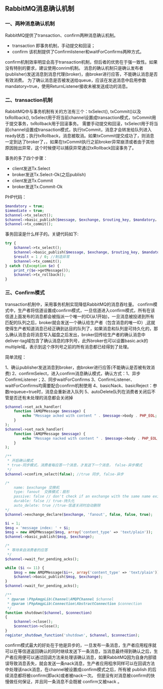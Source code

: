## RabbitMQ消息确认机制


### 一、两种消息确认机制

RabbitMQ提供了transaction、confirm两种消息确认机制。

* transaction 即事务机制，手动提交和回滚；
* confirm 该机制提供了Confirmlistener和waitForConfirms两种方式。

confirm机制效率明显会高于transaction机制，但后者的优势在于强一致性。如果没有特别的要求，建议使用conrim机制。
消息的确认机制只是确认发布者(publisher)发送消息到消息代理(broker)，由broker进行应答，不能确认消息是否有效消费。
为了确认消息是否被发送给queue，应该在发送消息中启用参数mandatory=true，使用ReturnListener接收未被发送成功的消息。


### 二、transaction机制
RabbitMQ中与事务机制有关的方法有三个：txSelect(), txCommit()以及txRollback(), txSelect用于将当前channel设置成transaction模式，txCommit用于提交事务，txRollback用于回滚事务。
需要手动提交和回滚，txSelect用于将当前channel设置成transaction模式，执行txCommit，消息才会转发给队列进入ready状态；执行txRollback，消息被取消。如果txCommit提交成功了，则消息一定到达了broker了，，如果在txCommit执行之前broker异常崩溃或者由于其他原因抛出异常，这个时候便可以捕获异常通过txRollback回滚事务了。

事务的多了四个步骤：

* client发送Tx.Select
* broker发送Tx.Select-Ok(之后publish)
* client发送Tx.Commit
* broker发送Tx.Commit-Ok


PHP代码：

```php
$mandatory = true;
$immediate = true;
$channel->tx_select();
$channel->basic_publish($message, $exchange, $routing_key, $mandatory，$immediate);
$channel->tx_commit();
```


事务回滚是什么样子的。关键代码如下:

```php
try {
    $channel->tx_select();
    $channel->basic_publish($message, $exchange, $routing_key, $mandatory，$immediate);
    $result = 1 / 0; //制造异常
    $channel->tx_commit();
} catch (\Exception $e) {
    print_r($e->getMessage());
    $channel->tx_rollback();
}
```

### 三、Confirm模式

transaction机制中，采用事务机制实现降低RabbitMQ的消息吞吐量。
confirm模式中，生产者将信道设置成confirm模式，一旦信道进入confirm模式，所有在该信道上面发布的消息都会被指派一个唯一的ID(从1开始)，一旦消息被投递到所有匹配的队列之后，broker就会发送一个确认给生产者（包含消息的唯一ID）,这就使得生产者知道消息已经正确到达目的队列了，如果消息和队列是可持久化的，那么确认消息会将消息写入磁盘之后发出，broker回传给生产者的确认消息中deliver-tag域包含了确认消息的序列号，此外broker也可以设置basic.ack的multiple域，表示到这个序列号之前的所有消息都已经得到了处理。

简单流程：

1、确认publisher发送消息到broker，由broker进行应答(不能确认是否被有效消费)
2、confirmSelect，进入confirm消息确认模式，确认方式：1、异步ConfirmListener；2、同步waitForConfirms
3、ConfirmListener、waitForConfirms均需要配合confirm机制使用
4、basicNack、basicReject：参数requeue=true时，消息会重新进入队列
5、autoDelete队列在消费者关闭后不管是否还有未处理的消息都会关闭掉


```php
$channel->set_ack_handler(
    function (AMQPMessage $message) {
        echo "Message acked with content " . $message->body . PHP_EOL;
    }
);
$channel->set_nack_handler(
    function (AMQPMessage $message) {
        echo "Message nacked with content " . $message->body . PHP_EOL;
    }
);

/**
 * 开启确认模式
 * true-同步模式，消费者每应答一个消息，才发送下一个消息， false-异步模式
 */
$channel->confirm_select(false); //true 同步, false-异步

/*
    name: $exchange 交换机
    type: fanout  交换模式：扇形
    passive: false // don't check if an exchange with the same name exists
    durable: false // true-持久化
    auto_delete: true //true-信道关闭时自动删除
*/
$channel->exchange_declare($exchange, 'fanout', false, false, true);

$i = 1;
$msg = 'message index: ' + $i;
$msg = new AMQPMessage($msg, array('content_type' => 'text/plain'));
$channel->basic_publish($msg, $exchange);

/*
 * 等待来自消费者的应答
 */
$channel->wait_for_pending_acks();

while ($i <= 11) {
    $msg = new AMQPMessage($i++, array('content_type' => 'text/plain'));
    $channel->basic_publish($msg, $exchange);
}
$channel->wait_for_pending_acks();

/**
 * @param \PhpAmqpLib\Channel\AMQPChannel $channel
 * @param \PhpAmqpLib\Connection\AbstractConnection $connection
 */
function shutdown($channel, $connection)
{
    $channel->close();
    $connection->close();
}
register_shutdown_function('shutdown', $channel, $connection);
```

confirm模式最大的好处在于他是异步的，一旦发布一条消息，生产者应用程序就可以在等信道返回确认的同时继续发送下一条消息，当消息最终得到确认之后，生产者应用便可以通过回调方法来处理该确认消息，如果RabbitMQ因为自身内部错误导致消息丢失，就会发送一条nack消息，生产者应用程序同样可以在回调方法中处理该nack消息，在channel被设置成confirm模式之后，所有被 publish 的后续消息都将被confirm(即ack)或者被nack一次。
但是没有对消息被confirm的快慢做任何保证，并且同一条消息不会既被 confirm又被nack 。
